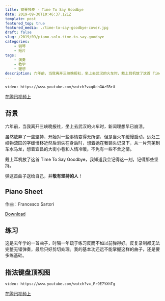 ```yaml
---
title: 钢琴独奏 - Time To Say Goodbye
date: 2019-09-30T10:46:37.121Z
template: post
featured_top: true
featured_media: ./time-to-say-goodbye-cover.jpg
draft: false
slug: /2019/09/piano-solo-time-to-say-goodbye
categories: 
    - 钢琴
    - 短片
tags:
    - 演奏
    - 教学
    - 理想
description: 六年前，当我离开三峡晚报社，坐上去武汉的火车时，戴上耳机放了这首 Time To Say Goodbye，我知道我会记得这离别时刻，记得这些坚持。
---
```


<!-- endExcerpt -->

`video: https://www.youtube.com/watch?v=q0chGWzSBrU`

[在腾讯视频上](https://v.qq.com/x/page/l3005rsphgm.html)

## 背景
六年前，当我离开三峡晚报社，坐上去武汉的火车时，新闻理想早已崩溃。

虽然放弃了一些坚持，开始对一些事情变得无所谓，但是当火车缓慢启动，远处三峡物流园的字缓慢移近然后消失在身后时，想着她在我镜头记录下，从一片荒芜到车水马龙，想着宜昌的大街小巷和人情冷暖，不免有一些不舍之情。

戴上耳机放了这首 Time To Say Goodbye，我知道我会记得这一刻，记得那些坚持。

弹这首曲子送给自己，并**敬有坚持的人**！

## Piano Sheet
作曲：Francesco Sartori

[Download](https://musescore.com/user/125146/scores/906416)

## 练习
这是去年学的一首曲子，时隔一年疏于练习反而不如以前弹得好。反复录制都无法完整无错弹奏，最后只好剪切处理。我的基本功还远不能掌握这样的曲子，还是要多练基础。

## 指法键盘顶视图
`video: https://www.youtube.com/watch?v=_Fr9E7YXhTg`

[在腾讯视频上](https://v.qq.com/x/page/f3005i51n2a.html)
